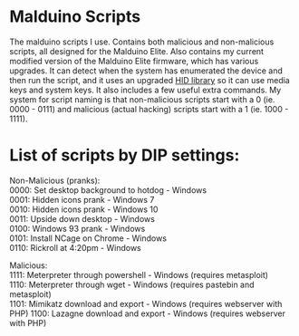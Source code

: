 # Malduino Scripts
The malduino scripts I use. Contains both malicious and non-malicious scripts, all designed for the Malduino Elite. Also contains my current modified version of the Malduino Elite firmware, which has various upgrades. It can detect when the system has enumerated the device and then run the script, and it uses an upgraded [HID library](https://github.com/NicoHood/HID) so it can use media keys and system keys. It also includes a few useful extra commands. 
My system for script naming is that non-malicious scripts start with a 0 (ie. 0000 - 0111) and malicious (actual hacking) scripts start with a 1 (ie. 1000 - 1111).
# List of scripts by DIP settings:
Non-Malicious (pranks):  
0000: Set desktop background to hotdog - Windows   
0001: Hidden icons prank - Windows 7  
0010: Hidden icons prank - Windows 10  
0011: Upside down desktop - Windows  
0100: Windows 93 prank - Windows  
0101: Install NCage on Chrome - Windows  
0110: Rickroll at 4:20pm - Windows  
  
Malicious:  
1111: Meterpreter through powershell - Windows (requires metasploit)  
1110: Meterpreter through wget - Windows (requires pastebin and metasploit)  
1101: Mimikatz download and export - Windows (requires webserver with PHP) 
1100: Lazagne download and export - Windows (requires webserver with PHP)
